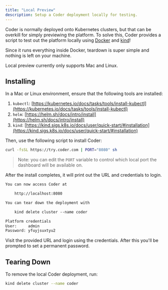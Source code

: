 ```yaml
---
title: "Local Preview"
description: Setup a Coder deployment locally for testing.
---
```


Coder is normally deployed onto Kubernetes clusters, but that can be overkill
for simply previewing the platform. To solve this, Coder provides a script to
test out the platform locally using [Docker](https://www.docker.com/) and
[kind](https://kind.sigs.k8s.io/)!

Since it runs everything inside Docker, teardown is super simple and nothing is
left on your machine.

Local preview currently only supports Mac and Linux.

## Installing

In a Mac or Linux environment, ensure that the following tools are installed:

1. `kubectl`: [https://kubernetes.io/docs/tasks/tools/install-kubectl](https://kubernetes.io/docs/tasks/tools/install-kubectl)
1. `helm`: [https://helm.sh/docs/intro/install](https://helm.sh/docs/intro/install)
1. `kind`: [https://kind.sigs.k8s.io/docs/user/quick-start/#installation](https://kind.sigs.k8s.io/docs/user/quick-start/#installation)

Then, use the following script to install Coder:

```bash
curl -fsSL https://try.coder.com | PORT="8080" sh
```

> Note: you can edit the `PORT` variable to control which local port the
> dashboard will be available on.

After the install completes, it will print out the URL and credentials to
login.

```txt
You can now access Coder at

    http://localhost:8080

You can tear down the deployment with

    kind delete cluster --name coder

Platform credentials
User:     admin
Password: yfuyjsuxtyu2
```

Visit the provided URL and login using the credentials. After this you'll be
prompted to set a permanent password.

## Tearing Down

To remove the local Coder deployment, run:

```bash
kind delete cluster --name coder
```
